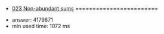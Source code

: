 + [023 Non-abundant sums](http://projecteuler.net/problem=23)
========================

- answer: 4179871 
- min used time: 1072 ms


